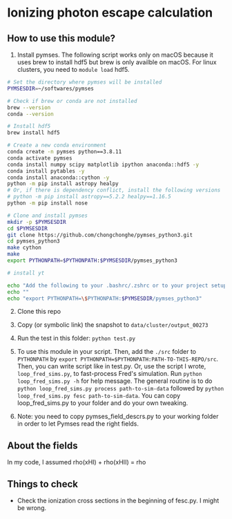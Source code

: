 # Ionizing photon escape calculation

## How to use this module?

1. Install pymses. The following script works only on macOS because it uses brew to install hdf5 but brew is only availble on macOS. For linux clusters, you need to `module load` hdf5. 

```sh
# Set the directory where pymses will be installed
PYMSESDIR=~/softwares/pymses

# Check if brew or conda are not installed
brew --version
conda --version

# Install hdf5
brew install hdf5

# Create a new conda environment
conda create -n pymses python==3.8.11
conda activate pymses
conda install numpy scipy matplotlib ipython anaconda::hdf5 -y
conda install pytables -y
conda install anaconda::cython -y
python -m pip install astropy healpy 
# Or, if there is dependency conflict, install the following versions
# python -m pip install astropy==5.2.2 healpy==1.16.5
python -m pip install nose

# Clone and install pymses
mkdir -p $PYMSESDIR
cd $PYMSESDIR
git clone https://github.com/chongchonghe/pymses_python3.git
cd pymses_python3
make cython
make
export PYTHONPATH=$PYTHONPATH:$PYMSESDIR/pymses_python3

# install yt

echo "Add the following to your .bashrc/.zshrc or to your project setup script"
echo ""
echo "export PYTHONPATH=\$PYTHONPATH:$PYMSESDIR/pymses_python3"
```

2. Clone this repo

3. Copy (or symbolic link) the snapshot to `data/cluster/output_00273`

4. Run the test in this folder: `python test.py`

5. To use this module in your script. Then, add the `./src` folder to `PYTHONPATH` by `export PYTHONPATH=$PYTHONPATH:PATH-TO-THIS-REPO/src`. Then, you can write script like in test.py. Or, use the script I wrote, `loop_fred_sims.py`, to fast-process Fred's simulation. Run `python loop_fred_sims.py -h` for help message. The general routine is to do `python loop_fred_sims.py process path-to-sim-data` followed by `python loop_fred_sims.py fesc path-to-sim-data`. You can copy loop_fred_sims.py to your folder and do your own tweaking. 

6. Note: you need to copy pymses_field_descrs.py to your working folder in order to let Pymses read the right fields. 

## About the fields

In my code, I assumed rho(xHI) + rho(xHII) = rho

## Things to check

- Check the ionization cross sections in the beginning of fesc.py. I might be wrong. 
